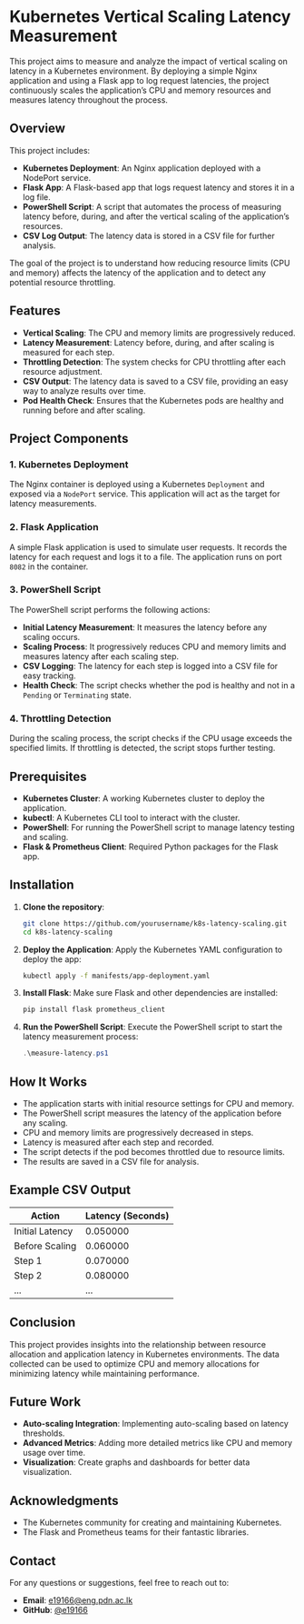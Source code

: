 
# Kubernetes Vertical Scaling Latency Measurement

This project aims to measure and analyze the impact of vertical scaling on latency in a Kubernetes environment. By deploying a simple Nginx application and using a Flask app to log request latencies, the project continuously scales the application’s CPU and memory resources and measures latency throughout the process.

## Overview

This project includes:

- **Kubernetes Deployment**: An Nginx application deployed with a NodePort service.
- **Flask App**: A Flask-based app that logs request latency and stores it in a log file.
- **PowerShell Script**: A script that automates the process of measuring latency before, during, and after the vertical scaling of the application’s resources.
- **CSV Log Output**: The latency data is stored in a CSV file for further analysis.

The goal of the project is to understand how reducing resource limits (CPU and memory) affects the latency of the application and to detect any potential resource throttling.

## Features

- **Vertical Scaling**: The CPU and memory limits are progressively reduced.
- **Latency Measurement**: Latency before, during, and after scaling is measured for each step.
- **Throttling Detection**: The system checks for CPU throttling after each resource adjustment.
- **CSV Output**: The latency data is saved to a CSV file, providing an easy way to analyze results over time.
- **Pod Health Check**: Ensures that the Kubernetes pods are healthy and running before and after scaling.

## Project Components

### 1. **Kubernetes Deployment**
The Nginx container is deployed using a Kubernetes `Deployment` and exposed via a `NodePort` service. This application will act as the target for latency measurements.

### 2. **Flask Application**
A simple Flask application is used to simulate user requests. It records the latency for each request and logs it to a file. The application runs on port `8082` in the container.

### 3. **PowerShell Script**
The PowerShell script performs the following actions:
- **Initial Latency Measurement**: It measures the latency before any scaling occurs.
- **Scaling Process**: It progressively reduces CPU and memory limits and measures latency after each scaling step.
- **CSV Logging**: The latency for each step is logged into a CSV file for easy tracking.
- **Health Check**: The script checks whether the pod is healthy and not in a `Pending` or `Terminating` state.

### 4. **Throttling Detection**
During the scaling process, the script checks if the CPU usage exceeds the specified limits. If throttling is detected, the script stops further testing.

## Prerequisites

- **Kubernetes Cluster**: A working Kubernetes cluster to deploy the application.
- **kubectl**: A Kubernetes CLI tool to interact with the cluster.
- **PowerShell**: For running the PowerShell script to manage latency testing and scaling.
- **Flask & Prometheus Client**: Required Python packages for the Flask app.

## Installation

1. **Clone the repository**:
   ```bash
   git clone https://github.com/yourusername/k8s-latency-scaling.git
   cd k8s-latency-scaling
   ```

2. **Deploy the Application**:
   Apply the Kubernetes YAML configuration to deploy the app:
   ```bash
   kubectl apply -f manifests/app-deployment.yaml
   ```

3. **Install Flask**:
   Make sure Flask and other dependencies are installed:
   ```bash
   pip install flask prometheus_client
   ```

4. **Run the PowerShell Script**:
   Execute the PowerShell script to start the latency measurement process:
   ```powershell
   .\measure-latency.ps1
   ```

## How It Works

- The application starts with initial resource settings for CPU and memory.
- The PowerShell script measures the latency of the application before any scaling.
- CPU and memory limits are progressively decreased in steps.
- Latency is measured after each step and recorded.
- The script detects if the pod becomes throttled due to resource limits.
- The results are saved in a CSV file for analysis.

## Example CSV Output

| Action        | Latency (Seconds) |
|---------------|-------------------|
| Initial Latency | 0.050000          |
| Before Scaling  | 0.060000          |
| Step 1          | 0.070000          |
| Step 2          | 0.080000          |
| ...             | ...               |

## Conclusion

This project provides insights into the relationship between resource allocation and application latency in Kubernetes environments. The data collected can be used to optimize CPU and memory allocations for minimizing latency while maintaining performance.

## Future Work

- **Auto-scaling Integration**: Implementing auto-scaling based on latency thresholds.
- **Advanced Metrics**: Adding more detailed metrics like CPU and memory usage over time.
- **Visualization**: Create graphs and dashboards for better data visualization.

## Acknowledgments

- The Kubernetes community for creating and maintaining Kubernetes.
- The Flask and Prometheus teams for their fantastic libraries.

## Contact

For any questions or suggestions, feel free to reach out to:

- **Email**: e19166@eng.pdn.ac.lk
- **GitHub**: [@e19166](https://github.com/e19166)

